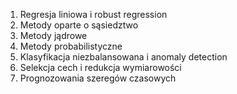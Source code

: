 1. Regresja liniowa i robust regression
2. Metody oparte o sąsiedztwo
3. Metody jądrowe
4. Metody probabilistyczne
5. Klasyfikacja niezbalansowana i anomaly detection
6. Selekcja cech i redukcja wymiarowości
7. Prognozowania szeregów czasowych
